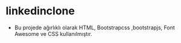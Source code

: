 # linkedinclone
* Bu projede ağırlıklı olarak HTML, Bootstrapcss ,bootstrapjs, Font Awesome ve CSS  kullanılmıştır.
